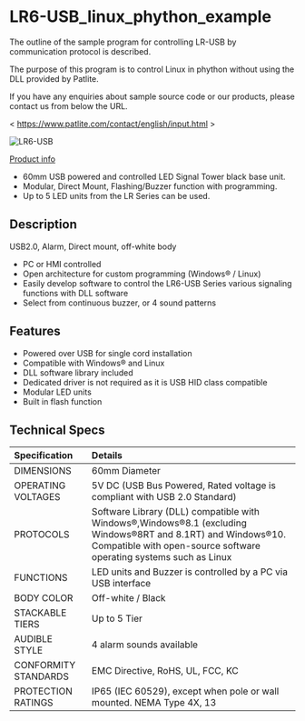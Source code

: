 # LR6-USB_linux_phython_example  

The outline of the sample program for controlling LR-USB by communication protocol is described.

The purpose of this program is to control Linux in phython without using the DLL provided by Patlite.

If you have any enquiries about sample source code or our products, please contact us from below the URL.

< https://www.patlite.com/contact/english/input.html >

![LR6-USB](https://github.com/user-attachments/assets/8c0fc9c9-2847-42d3-9df6-6e09d73a570f)


[Product info](https://www.patlite.com/product/detail0000000689.html) 

* 60mm USB powered and controlled LED Signal Tower black base unit.
* Modular, Direct Mount, Flashing/Buzzer function with programming.
* Up to 5 LED units from the LR Series can be used.
 
## Description

USB2.0, Alarm, Direct mount, off-white body

* PC or HMI controlled
* Open architecture for custom programming (Windows® / Linux)
* Easily develop software to control the LR6-USB Series various signaling functions with DLL software
* Select from continuous buzzer, or 4 sound patterns

## Features

* Powered over USB for single cord installation
* Compatible with Windows® and Linux
* DLL software library included
* Dedicated driver is not required as it is USB HID class compatible
* Modular LED units
* Built in flash function

## Technical Specs

|Specification|Details|
|:--|:--|
|DIMENSIONS|60mm Diameter|
|OPERATING VOLTAGES| 5V DC (USB Bus Powered, Rated voltage is compliant with USB 2.0 Standard)|
|PROTOCOLS|Software Library (DLL) compatible with Windows®,Windows®8.1 (excluding Windows®8RT and 8.1RT) and Windows®10. Compatible with open-source software operating systems such as Linux|
|FUNCTIONS|LED units and Buzzer is controlled by a PC via USB interface|
|BODY COLOR|Off-white / Black|
|STACKABLE TIERS|Up to 5 Tier|
|AUDIBLE STYLE|4 alarm sounds available|
|CONFORMITY STANDARDS|EMC Directive, RoHS, UL, FCC, KC|
|PROTECTION RATINGS|IP65 (IEC 60529), except when pole or wall mounted. NEMA Type 4X, 13|


